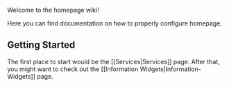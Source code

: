 Welcome to the homepage wiki!

Here you can find documentation on how to properly configure homepage.

## Getting Started

The first place to start would be the [[Services|Services]] page.  After that, you might want to check out the [[Information Widgets|Information-Widgets]] page.